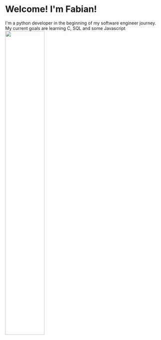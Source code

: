 <!DOCTYPE html>
<head>
</head>

<body>

<h1> Welcome! I'm Fabian! </h1>
<p1> I'm a python developer in the beginning of my software engineer
    journey. My current goals are learning C, SQL and some Javascript </p1>

<img src="https://imgur.com/dplw61g" width="50%" height="50%">
